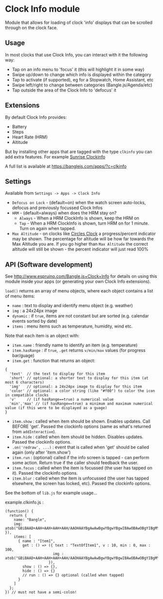 # Clock Info module

Module that allows for loading of clock 'info' displays
that can be scrolled through on the clock face.

## Usage

In most clocks that use Clock Info, you can interact with it the following way:

* Tap on an info menu to 'focus' it (this will highlight it in some way)
* Swipe up/down to change which info is displayed within the category
* Tap to activate (if supported), eg for a Stopwatch, Home Assistant, etc
* Swipe left/right to change between categories (Bangle.js/Agenda/etc)
* Tap outside the area of the Clock Info to 'defocus' it

## Extensions

By default Clock Info provides:

* Battery
* Steps
* Heart Rate (HRM)
* Altitude

But by installing other apps that are tagged with the type `clkinfo` you can
add extra features. For example [Sunrise Clockinfo](http://banglejs.com/apps/?id=clkinfosunrise)

A full list is available at https://banglejs.com/apps/?c=clkinfo

## Settings

Available from `Settings -> Apps -> Clock Info`

* `Defocus on Lock` - (default=on) when the watch screen auto-locks, defocus
and previously focussed Clock Infos
* `HRM` - (default=always) when does the HRM stay on?
  * `Always` - When a HRM ClockInfo is shown, keep the HRM on
  * `Tap` - When a HRM ClockInfo is shown, turn HRM on for 1 minute. Turn on again when tapped.
* `Max Altitude` - on clocks like [Circles Clock](https://banglejs.com/apps/?id=circlesclock) a
  progress/percent indicator may be shown. The percentage for altitude will be how far towards
  the Max Altitude you are. If you go higher than `Max Altitude` the correct altitude will still
  be shown - the percent indicator will just read 100%

## API (Software development)

See http://www.espruino.com/Bangle.js+Clock+Info for details on using
this module inside your apps (or generating your own Clock Info
extensions).

`load()` returns an array of menu objects, where each object contains a list of menu items:
* `name` : text to display and identify menu object (e.g. weather)
* `img` : a 24x24px image
* `dynamic` : if `true`, items are not constant but are sorted (e.g. calendar events sorted by date)
* `items` : menu items such as temperature, humidity, wind etc.

Note that each item is an object with:

* `item.name` : friendly name to identify an item (e.g. temperature)
* `item.hasRange` : if `true`, `.get` returns `v/min/max` values (for progress bar/guage)
* `item.get` : function that returns an object:

```JS
{
  'text'  // the text to display for this item
  'short' // optional: a shorter text to display for this item (at most 6 characters)
  'img'   // optional: a 24x24px image to display for this item
  'color' // optional: a color string (like "#f00") to color the icon in compatible clocks
  'v'     // (if hasRange==true) a numerical value
  'min','max' // (if hasRange==true) a minimum and maximum numerical value (if this were to be displayed as a guage)
}
```

* `item.show` : called when item should be shown. Enables updates. Call BEFORE 'get'. Passed the clockinfo options (same as what's returned from `addInteractive`).
* `item.hide` : called when item should be hidden. Disables updates. Passed the clockinfo options.
* `.on('redraw', ...)` : event that is called when 'get' should be called again (only after 'item.show')
* `item.run` : (optional) called if the info screen is tapped - can perform some action. Return true if the caller should feedback the user.
* `item.focus` : called when the item is focussed (the user has tapped on it). Passed the clockinfo options.
* `item.blur` : called when the item is unfocussed (the user has tapped elsewhere, the screen has locked, etc). Passed the clockinfo options.

See the bottom of `lib.js` for example usage...

example.clkinfo.js :

```JS
(function() {
  return {
    name: "Bangle",
    img: atob("GBiBAAD+AAH+AAH+AAH+AAH/AAOHAAYBgAwAwBgwYBgwYBgwIBAwOBAwOBgYIBgMYBgAYAwAwAYBgAOHAAH/AAH+AAH+AAH+AAD+AA==") }),
    items: [
      { name : "Item1",
        get : () => ({ text : "TextOfItem1", v : 10, min : 0, max : 100,
                      img : atob("GBiBAAD+AAH+AAH+AAH+AAH/AAOHAAYBgAwAwBgwYBgwYBgwIBAwOBAwOBgYIBgMYBgAYAwAwAYBgAOHAAH/AAH+AAH+AAH+AAD+AA==")
                    }),
        show : () => {},
        hide : () => {}
        // run : () => {} optional (called when tapped)
      }
    ]
  };
}) // must not have a semi-colon!
```
